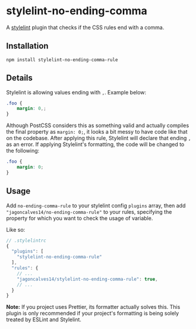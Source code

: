 # stylelint-no-ending-comma

A [stylelint](https://github.com/stylelint/stylelint) plugin that checks if the CSS rules end with a comma.

## Installation

```
npm install stylelint-no-ending-comma-rule
```

## Details

Stylelint is allowing values ending with `,`. Example below:

```scss
.foo {
    margin: 0,;
}
```

Although PostCSS considers this as something valid and actually compiles the final property as `margin: 0;`, it looks a bit messy to have code like that on the codebase.
After applying this rule, Stylelint will declare that ending `,` as an error. If applying Stylelint's formatting, the code will be changed to the following:

```scss
.foo {
    margin: 0;
}
```

## Usage

Add `no-ending-comma-rule` to your stylelint config `plugins` array, then add `"jagoncalves14/no-ending-comma-rule"` to your rules,
specifying the property for which you want to check the usage of variable.

Like so:

```js
// .stylelintrc
{
  "plugins": [
    "stylelint-no-ending-comma-rule"
  ],
  "rules": {
    // ...
    "jagoncalves14/stylelint-no-ending-comma-rule": true,
    // ...
  }
}
```

**Note:** If you project uses Prettier, its formatter actually solves this. This plugin is only recommended if your project's formatting is being solely treated by ESLint and Stylelint.
